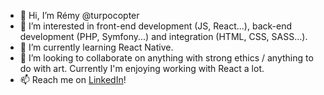 - 👋 Hi, I’m Rémy @turpocopter
- 👀 I’m interested in front-end development (JS, React...), back-end development (PHP, Symfony...) and integration (HTML, CSS, SASS...). 
- 🌱 I’m currently learning React Native.
- 💞️ I’m looking to collaborate on anything with strong ethics / anything to do with art. Currently I'm enjoying working with React a lot.
- 📫 Reach me on [LinkedIn](https://www.linkedin.com/in/r%C3%A9my-turpault-14554939/)!

<!---
turpocopter/turpocopter is a ✨ special ✨ repository because its `README.md` (this file) appears on your GitHub profile.
You can click the Preview link to take a look at your changes.
--->
